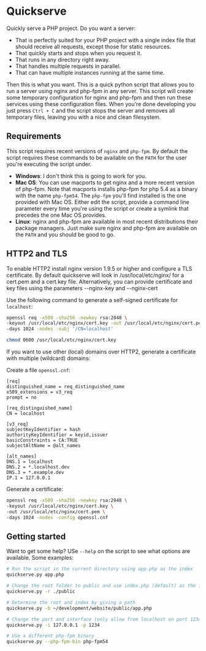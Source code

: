 # Quickserve
Quickly serve a PHP project. Do you want a server:

- That is perfectly suited for your PHP project with a single index file that
  should receive all requests, except those for static resources.
- That quickly starts and stops when you request it.
- That runs in any directory right away.
- That handles multiple requests in parallel.
- That can have multiple instances running at the same time.

Then this is what you want. This is a quick python script that allows you to
run a server using nginx and php-fpm in any server. This script will create
some temporary configuration for nginx and php-fpm and then run these services
using these configuration files. When you're done developing you just press
`Ctrl + C` and the script stops the server and removes all temporary files,
leaving you with a nice and clean filesystem.

## Requirements
This script requires recent versions of `nginx` and `php-fpm`. By default the
script requires these commands to be available on the `PATH` for the user
you're executing the script under.

- **Windows**: I don't think this is going to work for you.
- **Mac OS**: You can use macports to get nginx and a more recent version
  of php-fpm. Note that macports installs php-fpm for php 5.4 as a binary
  with the name `php-fpm54`. The `php-fpm` you'll find installed is the one
  provided with Mac OS. Either edit the script, provide a command line
  parameter every time you're using the script or create a symlink that
  precedes the one Mac OS provides.
- **Linux**: nginx and php-fpm are available in most recent distributions their
  package managers. Just make sure nginx and php-fpm are available on the
  `PATH` and you should be good to go.

## HTTP2 and TLS
To enable HTTP2 install nginx version 1.9.5 or higher and configure a TLS
certificate. By default quickserve will look in /usr/local/etc/nginx/ for a
cert.pem and a cert.key file. Alternatively, you can provide certificate and
key files using the parameters --nginx-key and --nginx-cert

Use the following command to generate a self-signed certificate for `localhost`:

```sh
openssl req -x509 -sha256 -newkey rsa:2048 \
-keyout /usr/local/etc/nginx/cert.key -out /usr/local/etc/nginx/cert.pem \
-days 1024 -nodes -subj '/CN=localhost'

chmod 0600 /usr/local/etc/nginx/cert.key
```

If you want to use other (local) domains over HTTP2, generate a certificate
with multiple (wildcard) domains:

Create a file `openssl.cnf`:

```boilerplate
[req]
distinguished_name = req_distinguished_name
x509_extensions = v3_req
prompt = no

[req_distinguished_name]
CN = localhost

[v3_req]
subjectKeyIdentifier = hash
authorityKeyIdentifier = keyid,issuer
basicConstraints = CA:TRUE
subjectAltName = @alt_names

[alt_names]
DNS.1 = localhost
DNS.2 = *.localhost.dev
DNS.3 = *.example.dev
IP.1 = 127.0.0.1
```

Generate a certificate:

```sh
openssl req -x509 -sha256 -newkey rsa:2048 \
-keyout /usr/local/etc/nginx/cert.key \
-out /usr/local/etc/nginx/cert.pem \
-days 1024 -nodes -config openssl.cnf
```

## Getting started
Want to get some help? USe `--help` on the script to see what options are
available. Some examples:

```sh
# Run the script in the current directory using app.php as the index
quickserve.py app.php

# Change the root folder to public and use index.php (default) as the index
quickserve.py -r ./public

# Determine the root and index by giving a path
quickserve.py -b ~/development/website/public/app.php

# Change the port and interface (only allow from localhost on port 1234)
quickserve.py -i 127.0.0.1 -p 1234

# Use a different php-fpm binary
quickserve.py --php-fpm-bin php-fpm54
```
